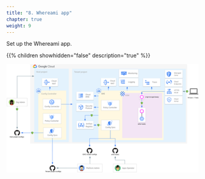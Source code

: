 ```yaml
---
title: "8. Whereami app"
chapter: true
weight: 9
---
```

Set up the Whereami app.

{{% children showhidden="false" description="true" %}}

![Whereami overview](/images/whereami-overview.png?width=50pc)